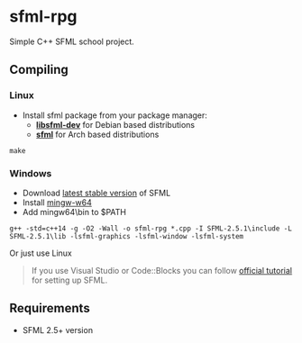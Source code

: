 # sfml-rpg
Simple C++ SFML school project.
## Compiling
### Linux
- Install sfml package from your package manager:
	- [**libsfml-dev**](https://packages.debian.org/buster/libsfml-dev) for Debian based distributions
	- [**sfml**](https://archlinux.org/packages/community/x86_64/sfml/) for Arch based distributions
```
make
```
	
### Windows
- Download [latest stable version](https://www.sfml-dev.org/download.php) of SFML
- Install [mingw-w64](http://mingw-w64.org/doku.php/download/mingw-builds)
- Add mingw64\bin to $PATH
```
g++ -std=c++14 -g -O2 -Wall -o sfml-rpg *.cpp -I SFML-2.5.1\include -L SFML-2.5.1\lib -lsfml-graphics -lsfml-window -lsfml-system
```
Or just use Linux
> If you use Visual Studio or Code::Blocks you can follow [official tutorial](https://www.sfml-dev.org/tutorials) for setting up SFML.
## Requirements
- SFML 2.5+ version
